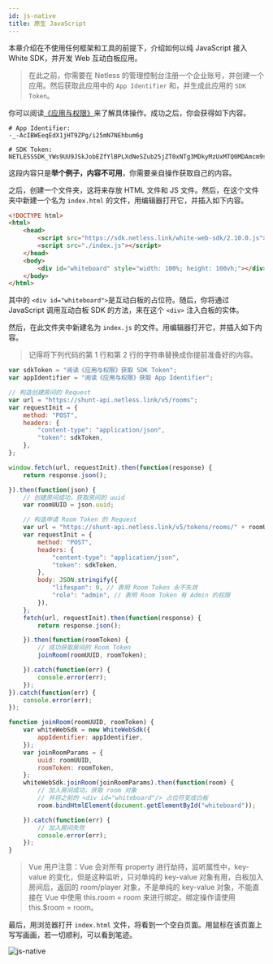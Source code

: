 ```yaml
---
id: js-native
title: 原生 JavaScript
---
```


本章介绍在不使用任何框架和工具的前提下，介绍如何以纯 JavaScript 接入White SDK，并开发 Web 互动白板应用。

> 在此之前，你需要在 Netless 的管理控制台注册一个企业账号，并创建一个应用。然后获取此应用中的 `App Identifier` 和，并生成此应用的 `SDK Token`。

你可以阅读[《应用与权限》](https://developer.netless.link/documents/guan-li-kong-zhi-tai/applications-and-authority)来了解具体操作。成功之后，你会获得如下内容。

```text
# App Identifier:
-_-AcIBWEeqEdX1jHT9ZPg/i25mN7NEhbum6g

# SDK Token:
NETLESSSDK_YWs9UU9JSkJobEZfYlBPLXdNeSZub25jZT0xNTg3MDkyMzUxMTQ0MDAmcm9sZT0wJnNpZz1mYmUzOTI3MjhkZmVhNTc4MzllZTdhNWQ3N2RhZjdjNjkyZmUwNzk1Y2M2MGFhMzE1Y2YxZDY1YmMxODkxNmRi
```

这段内容只是**举个例子，内容不可用**，你需要亲自操作获取自己的内容。

之后，创建一个文件夹，这将来存放 HTML 文件和 JS 文件。然后，在这个文件夹中新建一个名为 `index.html` 的文件，用编辑器打开它，并插入如下内容。

```html
<!DOCTYPE html>
<html>
    <head>
        <script src="https://sdk.netless.link/white-web-sdk/2.10.0.js"></script>
        <script src="./index.js"></script>
    </head>
    <body>
        <div id="whiteboard" style="width: 100%; height: 100vh;"></div>
    </body>
</html>
```

其中的 `<div id="whiteboard">`是互动白板的占位符。随后，你将通过 JavaScript 调用互动白板 SDK 的方法，来在这个 `<div>` 注入白板的实体。

然后，在此文件夹中新建名为 `index.js` 的文件。用编辑器打开它，并插入如下内容。

> 记得将下列代码的第 1 行和第 2 行的字符串替换成你提前准备好的内容。

```javascript
var sdkToken = "阅读《应用与权限》获取 SDK Token";
var appIdentifier = "阅读《应用与权限》获取 App Identifier";

// 构造创建房间的 Request
var url = "https://shunt-api.netless.link/v5/rooms";
var requestInit = {
    method: "POST",
    headers: {
        "content-type": "application/json",
        "token": sdkToken,
    },
};

window.fetch(url, requestInit).then(function(response) {
    return response.json();

}).then(function(json) {
    // 创建房间成功，获取房间的 uuid
    var roomUUID = json.uuid;

    // 构造申请 Room Token 的 Request
    var url = "https://shunt-api.netless.link/v5/tokens/rooms/" + roomUUID;
    var requestInit = {
        method: "POST",
        headers: {
            "content-type": "application/json",
            "token": sdkToken,
        },
        body: JSON.stringify({
            "lifespan": 0, // 表明 Room Token 永不失效
            "role": "admin", // 表明 Room Token 有 Admin 的权限
        }),
    };
    fetch(url, requestInit).then(function(response) {
        return response.json();

    }).then(function(roomToken) {
        // 成功获取房间的 Room Token
        joinRoom(roomUUID, roomToken);

    }).catch(function(err) {
        console.error(err);
    });
}).catch(function(err) {
    console.error(err);
});

function joinRoom(roomUUID, roomToken) {
    var whiteWebSdk = new WhiteWebSdk({
        appIdentifier: appIdentifier,
    });
    var joinRoomParams = {
        uuid: roomUUID,
        roomToken: roomToken,
    };
    whiteWebSdk.joinRoom(joinRoomParams).then(function(room) {
        // 加入房间成功，获取 room 对象
        // 并将之前的 <div id="whiteboard"/> 占位符变成白板
        room.bindHtmlElement(document.getElementById("whiteboard"));

    }).catch(function(err) {
        // 加入房间失败
        console.error(err);
    });
}
```

> Vue 用户注意：Vue 会对所有 property 进行劫持，监听属性中，key-value 的变化，但是这种监听，只对单纯的 key-value 对象有用，白板加入房间后，返回的 room/player 对象，不是单纯的 key-value 对象，不能直接在 Vue 中使用 this.room = room 来进行绑定。绑定操作请使用 this.$room = room。

最后，用浏览器打开 `index.html` 文件，将看到一个空白页面。用鼠标在该页面上写写画画，若一切顺利，可以看到笔迹。

![js-native](/img/js-native-view.png)
